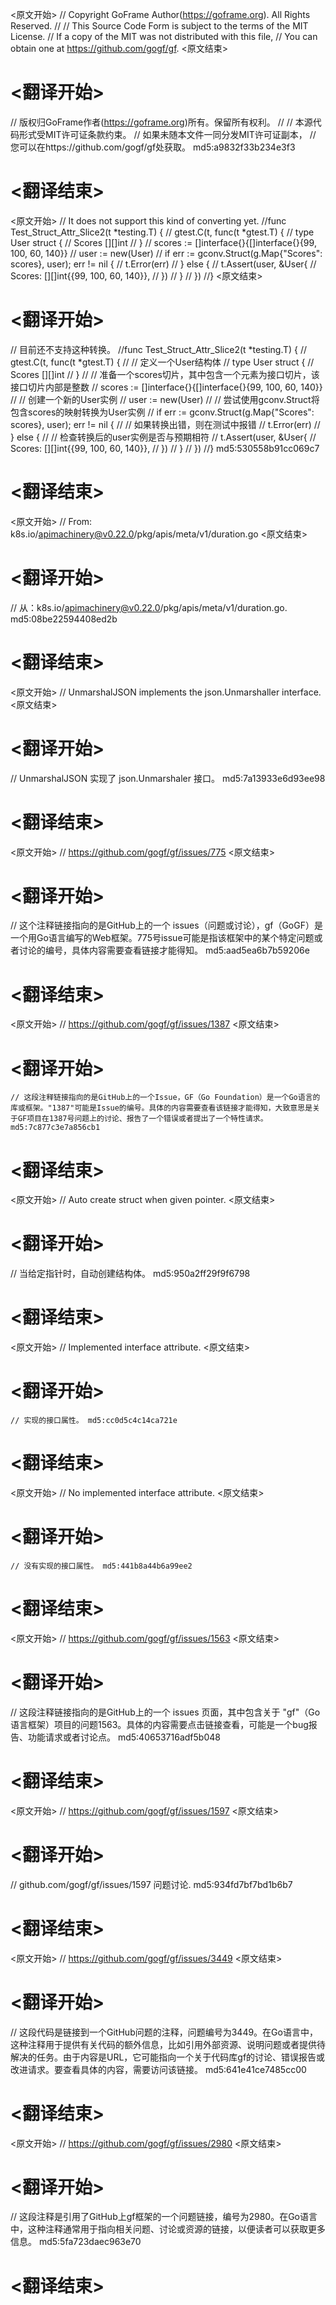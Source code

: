 
<原文开始>
// Copyright GoFrame Author(https://goframe.org). All Rights Reserved.
//
// This Source Code Form is subject to the terms of the MIT License.
// If a copy of the MIT was not distributed with this file,
// You can obtain one at https://github.com/gogf/gf.
<原文结束>

# <翻译开始>
// 版权归GoFrame作者(https://goframe.org)所有。保留所有权利。
//
// 本源代码形式受MIT许可证条款约束。
// 如果未随本文件一同分发MIT许可证副本，
// 您可以在https://github.com/gogf/gf处获取。 md5:a9832f33b234e3f3
# <翻译结束>


<原文开始>
// It does not support this kind of converting yet.
//func Test_Struct_Attr_Slice2(t *testing.T) {
//	gtest.C(t, func(t *gtest.T) {
//		type User struct {
//			Scores [][]int
//		}
//		scores := []interface{}{[]interface{}{99, 100, 60, 140}}
//		user := new(User)
//		if err := gconv.Struct(g.Map{"Scores": scores}, user); err != nil {
//			t.Error(err)
//		} else {
//			t.Assert(user, &User{
//				Scores: [][]int{{99, 100, 60, 140}},
//			})
//		}
//	})
//}
<原文结束>

# <翻译开始>
// 目前还不支持这种转换。
//func Test_Struct_Attr_Slice2(t *testing.T) {
//	gtest.C(t, func(t *gtest.T) {
//		// 定义一个User结构体
//		type User struct {
//			Scores [][]int
//		}
//		// 准备一个scores切片，其中包含一个元素为接口切片，该接口切片内部是整数
//		scores := []interface{}{[]interface{}{99, 100, 60, 140}}
//		// 创建一个新的User实例
//		user := new(User)
//		// 尝试使用gconv.Struct将包含scores的映射转换为User实例
//		if err := gconv.Struct(g.Map{"Scores": scores}, user); err != nil {
//			// 如果转换出错，则在测试中报错
//			t.Error(err)
//		} else {
//			// 检查转换后的user实例是否与预期相符
//			t.Assert(user, &User{
//				Scores: [][]int{{99, 100, 60, 140}},
//			})
//		}
//	})
//} md5:530558b91cc069c7
# <翻译结束>


<原文开始>
// From: k8s.io/apimachinery@v0.22.0/pkg/apis/meta/v1/duration.go
<原文结束>

# <翻译开始>
// 从：k8s.io/apimachinery@v0.22.0/pkg/apis/meta/v1/duration.go. md5:08be22594408ed2b
# <翻译结束>


<原文开始>
// UnmarshalJSON implements the json.Unmarshaller interface.
<原文结束>

# <翻译开始>
// UnmarshalJSON 实现了 json.Unmarshaler 接口。 md5:7a13933e6d93ee98
# <翻译结束>


<原文开始>
// https://github.com/gogf/gf/issues/775
<原文结束>

# <翻译开始>
// 这个注释链接指向的是GitHub上的一个 issues（问题或讨论），gf（GoGF）是一个用Go语言编写的Web框架。775号issue可能是指该框架中的某个特定问题或者讨论的编号，具体内容需要查看链接才能得知。 md5:aad5ea6b7b59206e
# <翻译结束>


<原文开始>
// https://github.com/gogf/gf/issues/1387
<原文结束>

# <翻译开始>
	// 这段注释链接指向的是GitHub上的一个Issue，GF（Go Foundation）是一个Go语言的库或框架。"1387"可能是Issue的编号。具体的内容需要查看该链接才能得知，大致意思是关于GF项目在1387号问题上的讨论、报告了一个错误或者提出了一个特性请求。 md5:7c877c3e7a856cb1
# <翻译结束>


<原文开始>
// Auto create struct when given pointer.
<原文结束>

# <翻译开始>
// 当给定指针时，自动创建结构体。 md5:950a2ff29f9f6798
# <翻译结束>


<原文开始>
// Implemented interface attribute.
<原文结束>

# <翻译开始>
	// 实现的接口属性。 md5:cc0d5c4c14ca721e
# <翻译结束>


<原文开始>
// No implemented interface attribute.
<原文结束>

# <翻译开始>
	// 没有实现的接口属性。 md5:441b8a44b6a99ee2
# <翻译结束>


<原文开始>
// https://github.com/gogf/gf/issues/1563
<原文结束>

# <翻译开始>
// 这段注释链接指向的是GitHub上的一个 issues 页面，其中包含关于 "gf"（Go语言框架）项目的问题1563。具体的内容需要点击链接查看，可能是一个bug报告、功能请求或者讨论点。 md5:40653716adf5b048
# <翻译结束>


<原文开始>
// https://github.com/gogf/gf/issues/1597
<原文结束>

# <翻译开始>
// github.com/gogf/gf/issues/1597 问题讨论. md5:934fd7bf7bd1b6b7
# <翻译结束>


<原文开始>
// https://github.com/gogf/gf/issues/3449
<原文结束>

# <翻译开始>
// 这段代码是链接到一个GitHub问题的注释，问题编号为3449。在Go语言中，这种注释用于提供有关代码的额外信息，比如引用外部资源、说明问题或者提供待解决的任务。由于内容是URL，它可能指向一个关于代码库gf的讨论、错误报告或改进请求。要查看具体的内容，需要访问该链接。 md5:641e41ce7485cc00
# <翻译结束>


<原文开始>
// https://github.com/gogf/gf/issues/2980
<原文结束>

# <翻译开始>
// 这段注释是引用了GitHub上gf框架的一个问题链接，编号为2980。在Go语言中，这种注释通常用于指向相关问题、讨论或资源的链接，以便读者可以获取更多信息。 md5:5fa723daec963e70
# <翻译结束>

